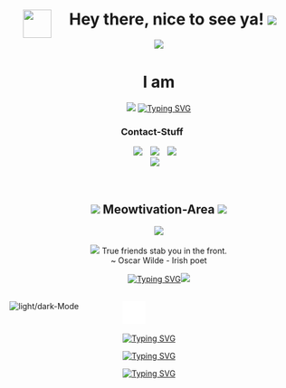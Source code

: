 <!--h1 without bottom border-->
<div id="user-content-toc" align = "center">
  <ul align="center">
    <summary><img align="left" src = "https://user-images.githubusercontent.com/63050133/156777293-72a6e681-2582-4a9d-ad92-09d1181d47c7.gif" width = 50px height=50px> <h1 align="center"> Hey there, nice to see ya!  <img src="https://media.giphy.com/media/hvRJCLFzcasrR4ia7z/giphy.gif" width="35"></h1></summary>
	  <img src="https://user-images.githubusercontent.com/73097560/115834477-dbab4500-a447-11eb-908a-139a6edaec5c.gif">
	 <summary><h1>I am</h1></summary>
  <p align="center">
<a href="https://github.com/fairyland0926"><img src="https://1221121.xyz/profileReadme/aboutMeveQc4bSzU4"></a>
	  <a href="https://git.io/typing-svg"><img src="https://1221121.xyz/profileReadme/workingOnveQc4bSzU4" alt="Typing SVG" /></a>
  </ul>
</div>

<div>
<h3 align="center" >Contact-Stuff</h3>
<p align="center">
 <div align="center"  class="icons-social">
        <a style="margin-left: 10px;"  target="_blank" href="https://discordapp.com/users/399176407202136066">
			<img src="https://1221121.xyz/profileReadme/discordSvg" ></a>
	 <a style="margin-left: 10px;" target="_blank" href="https://1221121.xyz">
		<img src="https://1221121.xyz/profileReadme/websiteSvg" ></a>
	 <a style="margin-left: 10px;"  target="_blank" href="https://mastodon.social/@aquajo">
			<img src="https://1221121.xyz/profileReadme/mastodonSvg" ></a>
      </div>
<div align="center"  class="icons-social">
	<a style="margin-left: 10px;"  target="_blank" href="mailto:aquajo@proton.me">
			<img src="https://1221121.xyz/profileReadme/protonSvg" ></a>
</div>
</div>
</p>
</div>

<br>
<div id="user-content-toc" align = "center">
	<ul align="center">
    <summary><h2 align="center"><img width=50px src="https://i.giphy.com/0t2efjF7Cc1scRNTaX.gif" />  Meowtivation-Area  <img width=50px src="https://i.giphy.com/0t2efjF7Cc1scRNTaX.gif" /></h2></summary>
		<img width = 70% src="https://user-images.githubusercontent.com/73097560/115834477-dbab4500-a447-11eb-908a-139a6edaec5c.gif">
		<br>
	  <p align = "center" color = "red" ><img src="https://i.giphy.com/091I7jCj8IlS8SAeBv.gif" width="30"> True friends stab you in the front.<br> ~ Oscar Wilde - Irish poet</p>
		<p float = "left"><a href="https://git.io/typing-svg"><img src="https://1221121.xyz/profileReadme/catOfTheHourTxtveQc4bSzU4" alt="Typing SVG" /></a><img src="https://1221121.xyz/profileReadme/hourCatveQc4bSzU4" height = "200px"></p>
  </ul>
</div>

<br>
<div alig = "left">
	<picture>
 <source align = "left" media="(prefers-color-scheme: dark)" srcset="https://media.giphy.com/media/TEnXkcsHrP4YedChhA/giphy.gif" width=200px height=200px>
 <img align = "left" width=200px height=200px alt="light/dark-Mode" src="https://github.com/AquaJo/AquaJo/assets/84229101/582901c1-a7bc-46a4-af8f-5c790f368de6">
</picture>
	<div>
		<img height = "40px" src = "void.png"/>
		
  <a href="https://git.io/typing-svg"><img src="https://1221121.xyz/profileReadme/catTimeveQc4bSzU4" alt="Typing SVG" /></a>
	
<a href="https://git.io/typing-svg"><img src="https://1221121.xyz/profileReadme/quoteTimeveQc4bSzU4" alt="Typing SVG" /></a>

<a href="https://git.io/typing-svg"><img src="https://1221121.xyz/profileReadme/quoteResponsibilityAdviceveQc4bSzU4" alt="Typing SVG" /></a>

</div>

</div>
